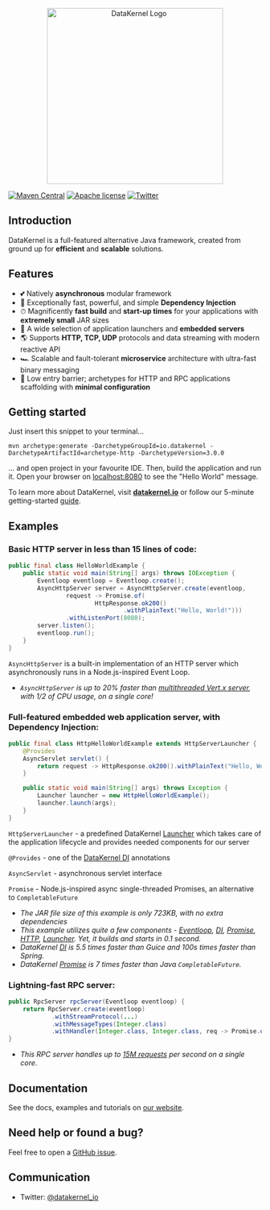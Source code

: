 <p align="center">
  <a href="https://datakernel.io" target="_blank">
    <img alt="DataKernel Logo" src="http://datakernel.io/static/images/logo-icon.svg" width="350">
  </a>
</p>

[![Maven Central](https://img.shields.io/maven-central/v/io.datakernel/datakernel)](https://mvnrepository.com/artifact/io.datakernel)
[![Apache license](https://img.shields.io/badge/license-apache2-green.svg)](https://github.com/softindex/datakernel/blob/master/LICENSE)
[![Twitter](https://img.shields.io/badge/twitter-%40datakernel__io-38A1F3.svg)](https://twitter.com/datakernel_io)

## Introduction

DataKernel is a full-featured alternative Java framework, created from ground up for **efficient** and **scalable** solutions.

## Features

- 💕 Natively **asynchronous** modular framework
- 🧩 Exceptionally fast, powerful, and simple **Dependency Injection**
- ⏱ Magnificently **fast build** and **start-up times** for your applications with **extremely small** JAR sizes
- 🚀 A wide selection of application launchers and **embedded servers**
- 🌎 Supports **HTTP, TCP, UDP** protocols and data streaming with modern reactive API 
- 🏎 Scalable and fault-tolerant **microservice** architecture with ultra-fast binary messaging 
- 📖 Low entry barrier; archetypes for HTTP and RPC applications scaffolding with **minimal configuration**

## Getting started

Just insert this snippet to your terminal...

```
mvn archetype:generate -DarchetypeGroupId=io.datakernel -DarchetypeArtifactId=archetype-http -DarchetypeVersion=3.0.0
```

... and open project in your favourite IDE. Then, build the application and run it. Open your browser on [localhost:8080](http://localhost:8080) to see the "Hello World" message. 

To learn more about DataKernel, visit [**datakernel.io**](https://datakernel.io) or follow our 5-minute getting-started [guide](https://datakernel.io/docs/core/tutorials/getting-started). 

## Examples

### Basic HTTP server in less than 15 lines of code:
```java
public final class HelloWorldExample { 
    public static void main(String[] args) throws IOException {
        Eventloop eventloop = Eventloop.create();
        AsyncHttpServer server = AsyncHttpServer.create(eventloop,
                request -> Promise.of(
                        HttpResponse.ok200()
                                .withPlainText("Hello, World!")))
                .withListenPort(8080);
        server.listen();
        eventloop.run();
    }
}
```
`AsyncHttpServer` is a built-in implementation of an HTTP server which asynchronously runs in a Node.js-inspired Event Loop.

- *`AsyncHttpServer` is up to 20% faster than [multithreaded Vert.x server](https://github.com/networknt/microservices-framework-benchmark/tree/master/vertx), with 1/2 of CPU usage, on a single core!*

### Full-featured embedded web application server, with Dependency Injection:
```java
public final class HttpHelloWorldExample extends HttpServerLauncher { 
    @Provides
    AsyncServlet servlet() { 
        return request -> HttpResponse.ok200().withPlainText("Hello, World!");
    }

    public static void main(String[] args) throws Exception {
        Launcher launcher = new HttpHelloWorldExample();
        launcher.launch(args); 
    }
}
```
`HttpServerLauncher` - a predefined DataKernel [Launcher](https://datakernel.io/docs/core/launcher.html) which takes care of the application lifecycle and provides needed components for our server

`@Provides` - one of the [DataKernel DI](https://datakernel.io/docs/core/di.html) annotations

`AsyncServlet` - asynchronous servlet interface

`Promise` - Node.js-inspired async single-threaded Promises, an alternative to `CompletableFuture`

- *The JAR file size of this example is only 723KB, with no extra dependencies*
- *This example utilizes quite a few components - [Eventloop](https://datakernel.io/docs/core/eventloop.html), [DI](https://datakernel.io/docs/core/di.html), [Promise](https://datakernel.io/docs/core/promise.html), [HTTP](https://datakernel.io/docs/core/http.html), [Launcher](https://datakernel.io/docs/core/launcher.html). Yet, it builds and starts in 0.1 second.*
- *DataKernel [DI](https://datakernel.io/docs/core/di.html) is 5.5 times faster than Guice and 100s times faster than Spring.*
- *DataKernel [Promise](https://datakernel.io/docs/core/promise.html) is 7 times faster than Java `CompletableFuture`.*

### Lightning-fast RPC server:
```java
public RpcServer rpcServer(Eventloop eventloop) {
    return RpcServer.create(eventloop)
            .withStreamProtocol(...)
            .withMessageTypes(Integer.class)
            .withHandler(Integer.class, Integer.class, req -> Promise.of(req * 2));
}
```
- *This RPC server handles up to [15M requests](https://datakernel.io/docs/cloud/rpc.html#benchmarks) per second on a single core*.

## Documentation
See the docs, examples and tutorials on [our website](https://datakernel.io).

## Need help or found a bug?
Feel free to open a [GitHub issue](https://github.com/softindex/datakernel/issues).

## Communication
* Twitter: [@datakernel_io](https://twitter.com/datakernel_io)
